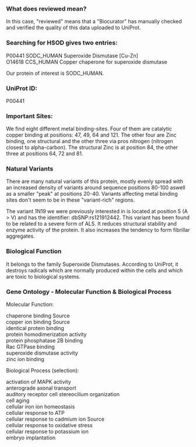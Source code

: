 ### What does reviewed mean?

In this case, "reviewed" means that a "Biocurator" has manually checked and verified the quality of this data uploaded to UniProt.

### Searching for HSOD gives two entries:

P00441 SODC_HUMAN Superoxide Dismutase [Cu-Zn]  
O14618 CCS_HUMAN Copper chaperone for superoxide dismutase

Our protein of interest is SODC_HUMAN.

### UniProt ID:

P00441

### Important Sites:

We find eight different metal binding-sites.
Four of them are catalytic copper binding at positions: 47, 49, 64 and 121. The other four are Zinc binding, one structural and the other three via pros nitrogen (nitrogen closest to alpha-carbon). The structural Zinc is at position 84, the other three at positions 64, 72 and 81.

### Natural Variants

There are many natural variants of this protein, mostly evenly spread with an increased density of variants around sequence positions 80-100 aswell as a smaller "peak" at positions 20-40. Variants affecting metal binding sites don't seem to be in these "variant-rich" regions.

The variant 1N19 we were previously interested in is located at position 5 (A > V) and has the identifier: dbSNP:rs121912442. This variant has been found to be related to a severe form of ALS. It reduces structural stability and enzyme activity of the protein. It also increases the tendency to form fibrillar aggregates.

### Biological Function

It belongs to the family Superoxide Dismutases.
According to UniProt, it destroys radicals which are normally produced within the cells and which are toxic to biological systems.

### Gene Ontology - Molecular Function & Biological Process

Molecular Function:  

chaperone binding Source   
copper ion binding Source  
identical protein binding  
protein homodimerization activity  
protein phosphatase 2B binding  
Rac GTPase binding  
superoxide dismutase activity  
zinc ion binding  

Biological Process (selection):

activation of MAPK activity  
anterograde axonal transport  
auditory receptor cell stereocilium organization  
cell aging  
cellular iron ion homeostasis  
cellular response to ATP  
cellular response to cadmium ion Source  
cellular response to oxidative stress  
cellular response to potassium ion  
embryo implantation  
